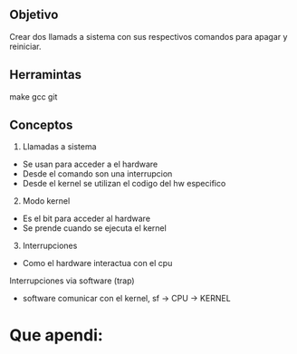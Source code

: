 ## Objetivo
Crear dos llamads a sistema con sus respectivos comandos para apagar y reiniciar.

## Herramintas

make
gcc
git

## Conceptos 

1) Llamadas a sistema 

* Se usan para acceder a el hardware
* Desde el comando son una interrupcion 
* Desde el kernel se utilizan el codigo del hw especifico

2) Modo kernel 
* Es el bit para acceder al hardware
* Se prende cuando se ejecuta el kernel 

3) Interrupciones
* Como el hardware interactua  con el cpu 

Interrupciones via software (trap)
* software comunicar con el kernel, sf -> CPU -> KERNEL

# Que apendi:
